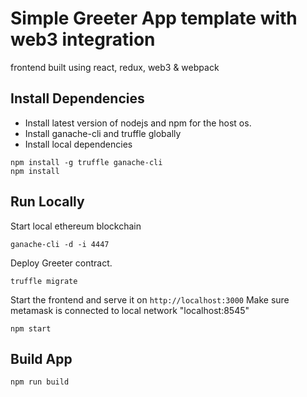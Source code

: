 # Simple Greeter App template with web3 integration

frontend built using react, redux, web3 & webpack

## Install Dependencies

- Install latest version of nodejs and npm for the host os.
- Install ganache-cli and truffle globally
- Install local dependencies
```
npm install -g truffle ganache-cli
npm install
```

## Run Locally

Start local ethereum blockchain
```
ganache-cli -d -i 4447
```

Deploy Greeter contract.
```
truffle migrate
```

Start the frontend and serve it on `http://localhost:3000`
Make sure metamask is connected to local network "localhost:8545" 

```
npm start
```

## Build App

```
npm run build
```
